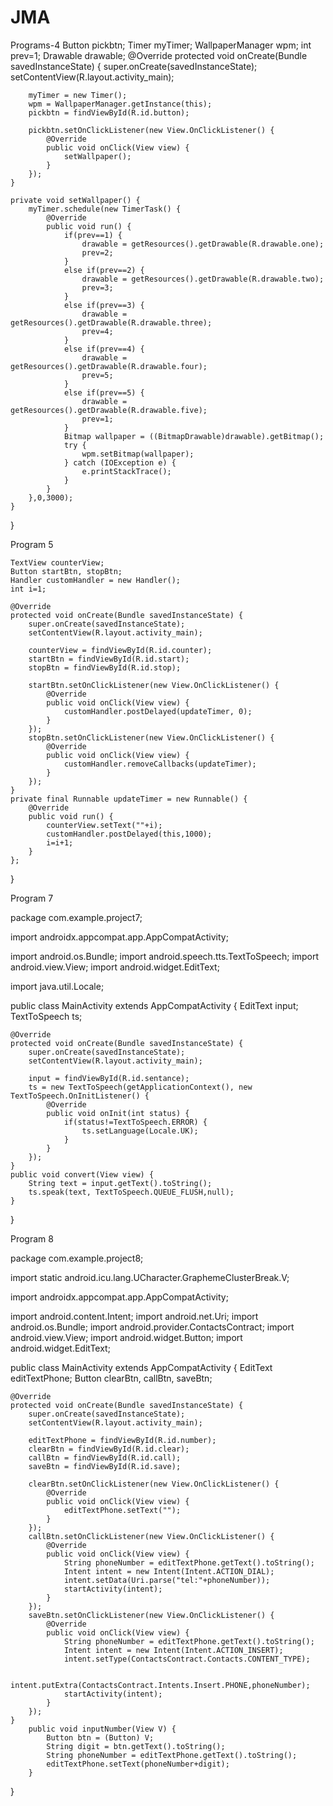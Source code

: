 # JMA
Programs-4
    Button pickbtn;
    Timer myTimer;
    WallpaperManager wpm;
    int prev=1;
    Drawable drawable;
    @Override
    protected void onCreate(Bundle savedInstanceState) {
        super.onCreate(savedInstanceState);
        setContentView(R.layout.activity_main);

        myTimer = new Timer();
        wpm = WallpaperManager.getInstance(this);
        pickbtn = findViewById(R.id.button);

        pickbtn.setOnClickListener(new View.OnClickListener() {
            @Override
            public void onClick(View view) {
                setWallpaper();
            }
        });
    }

    private void setWallpaper() {
        myTimer.schedule(new TimerTask() {
            @Override
            public void run() {
                if(prev==1) {
                    drawable = getResources().getDrawable(R.drawable.one);
                    prev=2;
                }
                else if(prev==2) {
                    drawable = getResources().getDrawable(R.drawable.two);
                    prev=3;
                }
                else if(prev==3) {
                    drawable = getResources().getDrawable(R.drawable.three);
                    prev=4;
                }
                else if(prev==4) {
                    drawable = getResources().getDrawable(R.drawable.four);
                    prev=5;
                }
                else if(prev==5) {
                    drawable = getResources().getDrawable(R.drawable.five);
                    prev=1;
                }
                Bitmap wallpaper = ((BitmapDrawable)drawable).getBitmap();
                try {
                    wpm.setBitmap(wallpaper);
                } catch (IOException e) {
                    e.printStackTrace();
                }
            }
        },0,3000);
    }
}



Program 5

    TextView counterView;
    Button startBtn, stopBtn;
    Handler customHandler = new Handler();
    int i=1;

    @Override
    protected void onCreate(Bundle savedInstanceState) {
        super.onCreate(savedInstanceState);
        setContentView(R.layout.activity_main);

        counterView = findViewById(R.id.counter);
        startBtn = findViewById(R.id.start);
        stopBtn = findViewById(R.id.stop);

        startBtn.setOnClickListener(new View.OnClickListener() {
            @Override
            public void onClick(View view) {
                customHandler.postDelayed(updateTimer, 0);
            }
        });
        stopBtn.setOnClickListener(new View.OnClickListener() {
            @Override
            public void onClick(View view) {
                customHandler.removeCallbacks(updateTimer);
            }
        });
    }
    private final Runnable updateTimer = new Runnable() {
        @Override
        public void run() {
            counterView.setText(""+i);
            customHandler.postDelayed(this,1000);
            i=i+1;
        }
    };
}



Program 7

package com.example.project7;

import androidx.appcompat.app.AppCompatActivity;

import android.os.Bundle;
import android.speech.tts.TextToSpeech;
import android.view.View;
import android.widget.EditText;

import java.util.Locale;

public class MainActivity extends AppCompatActivity {
    EditText input;
    TextToSpeech ts;

    @Override
    protected void onCreate(Bundle savedInstanceState) {
        super.onCreate(savedInstanceState);
        setContentView(R.layout.activity_main);

        input = findViewById(R.id.sentance);
        ts = new TextToSpeech(getApplicationContext(), new TextToSpeech.OnInitListener() {
            @Override
            public void onInit(int status) {
                if(status!=TextToSpeech.ERROR) {
                    ts.setLanguage(Locale.UK);
                }
            }
        });
    }
    public void convert(View view) {
        String text = input.getText().toString();
        ts.speak(text, TextToSpeech.QUEUE_FLUSH,null);
    }
}



Program 8



package com.example.project8;

import static android.icu.lang.UCharacter.GraphemeClusterBreak.V;

import androidx.appcompat.app.AppCompatActivity;

import android.content.Intent;
import android.net.Uri;
import android.os.Bundle;
import android.provider.ContactsContract;
import android.view.View;
import android.widget.Button;
import android.widget.EditText;

public class MainActivity extends AppCompatActivity {
    EditText editTextPhone;
    Button clearBtn, callBtn, saveBtn;

    @Override
    protected void onCreate(Bundle savedInstanceState) {
        super.onCreate(savedInstanceState);
        setContentView(R.layout.activity_main);

        editTextPhone = findViewById(R.id.number);
        clearBtn = findViewById(R.id.clear);
        callBtn = findViewById(R.id.call);
        saveBtn = findViewById(R.id.save);

        clearBtn.setOnClickListener(new View.OnClickListener() {
            @Override
            public void onClick(View view) {
                editTextPhone.setText("");
            }
        });
        callBtn.setOnClickListener(new View.OnClickListener() {
            @Override
            public void onClick(View view) {
                String phoneNumber = editTextPhone.getText().toString();
                Intent intent = new Intent(Intent.ACTION_DIAL);
                intent.setData(Uri.parse("tel:"+phoneNumber));
                startActivity(intent);
            }
        });
        saveBtn.setOnClickListener(new View.OnClickListener() {
            @Override
            public void onClick(View view) {
                String phoneNumber = editTextPhone.getText().toString();
                Intent intent = new Intent(Intent.ACTION_INSERT);
                intent.setType(ContactsContract.Contacts.CONTENT_TYPE);

                intent.putExtra(ContactsContract.Intents.Insert.PHONE,phoneNumber);
                startActivity(intent);
            }
        });
    }
        public void inputNumber(View V) {
            Button btn = (Button) V;
            String digit = btn.getText().toString();
            String phoneNumber = editTextPhone.getText().toString();
            editTextPhone.setText(phoneNumber+digit);
        }
}
